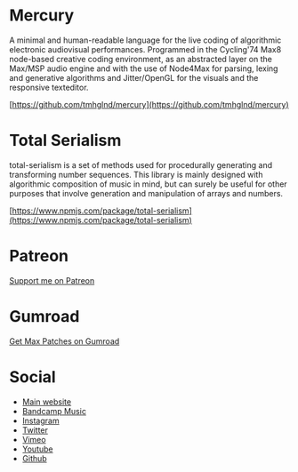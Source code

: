 # Mercury

A minimal and human-readable language for the live coding of algorithmic electronic audiovisual performances. Programmed in the Cycling'74 Max8 node-based creative coding environment, as an abstracted layer on the Max/MSP audio engine and with the use of Node4Max for parsing, lexing and generative algorithms and Jitter/OpenGL for the visuals and the responsive texteditor.

[https://github.com/tmhglnd/mercury](https://github.com/tmhglnd/mercury)

# Total Serialism

total-serialism is a set of methods used for procedurally generating and transforming number sequences. This library is mainly designed with algorithmic composition of music in mind, but can surely be useful for other purposes that involve generation and manipulation of arrays and numbers.

[https://www.npmjs.com/package/total-serialism](https://www.npmjs.com/package/total-serialism)

# Patreon

[Support me on Patreon](http://patreon.com/timohoogland)

# Gumroad

[Get Max Patches on Gumroad](http://gumroad.com/tmhglnd)

# Social

- [Main website](http://timohoogland.com)
- [Bandcamp Music](http://timohoogland.bandcamp.com)
- [Instagram](http://instagram.com/tmhglnd)
- [Twitter](http://twitter.com/tmhglnd)
- [Vimeo](http://vimeo.com/timohoogland)
- [Youtube](http://youtube.com/tmhglnd)
- [Github](http://github.com/tmhglnd)